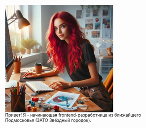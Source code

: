 <div display="flex" justify-content="center">
<img src="https://github.com/katkovatanya/katkovatanya/blob/main/illustration.jpg" width="350" align="center">
  </div>
Привет!
Я - начинающая frontend-разработчица из ближайшего Подмосковья (ЗАТО Звёздный городок).
